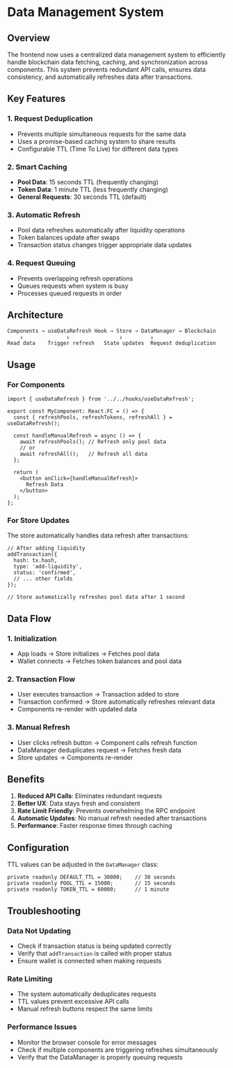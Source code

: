 # Data Management System

## Overview

The frontend now uses a centralized data management system to efficiently handle blockchain data fetching, caching, and synchronization across components. This system prevents redundant API calls, ensures data consistency, and automatically refreshes data after transactions.

## Key Features

### 1. Request Deduplication
- Prevents multiple simultaneous requests for the same data
- Uses a promise-based caching system to share results
- Configurable TTL (Time To Live) for different data types

### 2. Smart Caching
- **Pool Data**: 15 seconds TTL (frequently changing)
- **Token Data**: 1 minute TTL (less frequently changing)
- **General Requests**: 30 seconds TTL (default)

### 3. Automatic Refresh
- Pool data refreshes automatically after liquidity operations
- Token balances update after swaps
- Transaction status changes trigger appropriate data updates

### 4. Request Queuing
- Prevents overlapping refresh operations
- Queues requests when system is busy
- Processes queued requests in order

## Architecture

```
Components → useDataRefresh Hook → Store → DataManager → Blockchain
    ↓              ↓                ↓         ↓
Read data    Trigger refresh   State updates  Request deduplication
```

## Usage

### For Components

```tsx
import { useDataRefresh } from '../../hooks/useDataRefresh';

export const MyComponent: React.FC = () => {
  const { refreshPools, refreshTokens, refreshAll } = useDataRefresh();
  
  const handleManualRefresh = async () => {
    await refreshPools(); // Refresh only pool data
    // or
    await refreshAll();   // Refresh all data
  };
  
  return (
    <button onClick={handleManualRefresh}>
      Refresh Data
    </button>
  );
};
```

### For Store Updates

The store automatically handles data refresh after transactions:

```tsx
// After adding liquidity
addTransaction({
  hash: tx.hash,
  type: 'add-liquidity',
  status: 'confirmed',
  // ... other fields
});

// Store automatically refreshes pool data after 1 second
```

## Data Flow

### 1. Initialization
- App loads → Store initializes → Fetches pool data
- Wallet connects → Fetches token balances and pool data

### 2. Transaction Flow
- User executes transaction → Transaction added to store
- Transaction confirmed → Store automatically refreshes relevant data
- Components re-render with updated data

### 3. Manual Refresh
- User clicks refresh button → Component calls refresh function
- DataManager deduplicates request → Fetches fresh data
- Store updates → Components re-render

## Benefits

1. **Reduced API Calls**: Eliminates redundant requests
2. **Better UX**: Data stays fresh and consistent
3. **Rate Limit Friendly**: Prevents overwhelming the RPC endpoint
4. **Automatic Updates**: No manual refresh needed after transactions
5. **Performance**: Faster response times through caching

## Configuration

TTL values can be adjusted in the `DataManager` class:

```tsx
private readonly DEFAULT_TTL = 30000;    // 30 seconds
private readonly POOL_TTL = 15000;       // 15 seconds
private readonly TOKEN_TTL = 60000;      // 1 minute
```

## Troubleshooting

### Data Not Updating
- Check if transaction status is being updated correctly
- Verify that `addTransaction` is called with proper status
- Ensure wallet is connected when making requests

### Rate Limiting
- The system automatically deduplicates requests
- TTL values prevent excessive API calls
- Manual refresh buttons respect the same limits

### Performance Issues
- Monitor the browser console for error messages
- Check if multiple components are triggering refreshes simultaneously
- Verify that the DataManager is properly queuing requests
